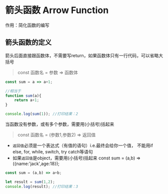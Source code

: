 # 箭头函数 Arrow Function
作用：简化函数的编写

## 箭头函数的定义
箭头后面直接跟函数体，不需要写return，如果函数体只有一行代码，可以省略大括号
> const 函数名 = 参数 => 函数体

```js
const sum = a => a+1; 

//相当于
function sum(a){
    return a+1;
}

console.log(sum(1)); //打印结果：2
```
当函数没有参数，或有多个参数，需要用(小括号)括起来
> const 函数名 = (参数1,参数2) => 返回值

- `返回值`必须是一个表达式（有值的语句）i.e.最终会给你一个值， 不能用if else, for, while, switch, try catch等语句
- 如果`返回值`是object，需要用(小括号)括起来 const sum = (a,b) => ({name:'jack',age:18});

```js
const sum = (a,b) => a+b;

let result = sum(1,2);
console.log(result); //打印结果：3
```